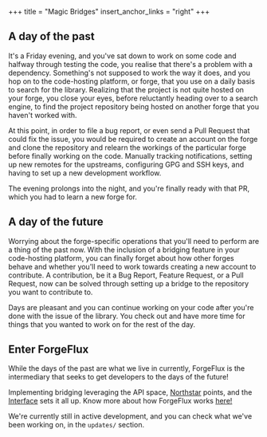 +++
title = "Magic Bridges"
insert_anchor_links = "right"
+++

## A day of the past

It's a Friday evening, and you've sat down to work on some code and halfway through
testing the code, you realise that there's a problem with a dependency.
Something's not supposed to work the way it does, and you hop on to the code-hosting
platform, or forge, that you use on a daily basis to search for the library.
Realizing that the project is not quite hosted on your forge, you close your eyes,
before reluctantly heading over to a search engine, to find the project repository
being hosted on another forge that you haven't worked with.

At this point, in order to file a bug report, or even send a Pull Request that could
fix the issue, you would be required to create an account on the forge and clone the
repository and relearn the workings of the particular forge before finally working
on the code.
Manually tracking notifications, setting up new remotes for the upstreams,
configuring GPG and SSH keys, and having to set up a new development workflow.

The evening prolongs into the night, and you're finally ready with that PR, which
you had to learn a new forge for.

## A day of the future

Worrying about the forge-specific operations that you'll need to perform are a thing of
the past now. With the inclusion of a bridging feature in your code-hosting platform,
you can finally forget about how other forges behave and whether you'll need to work
towards creating a new account to contribute.
A contribution, be it a Bug Report, Feature Request, or a Pull Request, now can be
solved through setting up a bridge to the repository you want to contribute to.

Days are pleasant and you can continue working on your code after you're done with the
issue of the library.
You check out and have more time for things that you wanted to work on for the rest of
the day.

## Enter ForgeFlux

While the days of the past are what we live in currently, ForgeFlux is the intermediary
that seeks to get developers to the days of the future!

Implementing bridging leveraging the API space, [Northstar](@/services/northstar.md)
points, and the [Interface](@/services/interface.md) sets it all up.
Know more about how ForgeFlux works [here!](@/getting-started/how.md)

We're currently still in active development, and you can check what we've been
working on, in the `updates/` section.
